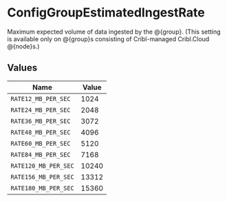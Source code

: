 # ConfigGroupEstimatedIngestRate

Maximum expected volume of data ingested by the @{group}. (This setting is available only on @{group}s consisting of Cribl-managed Cribl.Cloud @{node}s.)


## Values

| Name                 | Value                |
| -------------------- | -------------------- |
| `RATE12_MB_PER_SEC`  | 1024                 |
| `RATE24_MB_PER_SEC`  | 2048                 |
| `RATE36_MB_PER_SEC`  | 3072                 |
| `RATE48_MB_PER_SEC`  | 4096                 |
| `RATE60_MB_PER_SEC`  | 5120                 |
| `RATE84_MB_PER_SEC`  | 7168                 |
| `RATE120_MB_PER_SEC` | 10240                |
| `RATE156_MB_PER_SEC` | 13312                |
| `RATE180_MB_PER_SEC` | 15360                |